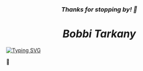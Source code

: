 <link rel="stylesheet" href="https://kit.fontawesome.com/92729ea461.css" crossorigin="anonymous">

<h3 align="center"><em>Thanks for stopping by! 👋</em></h3>

<h1 align="center"><em>Bobbi Tarkany</em></h1>

<!-- <p align="center" style="font-family:'Kalam',cursive;font-weight:300;font-style: normal;font-size:26px;">Full Stack Web Developer, React Engineer, and Data Enthusiast 🔭</p> -->

<!-- [![Typing SVG](<https://readme-typing-svg.demolab.com?font=Shadows+Into+Light&size=32&pause=1000&color=0969DA&center=true&vCenter=true&random=false&width=980&height=60&lines=I'm+a+Full+Stack+Web+Developer%2C;React+Engineer%2C+;and+Data+Enthusiast.+;Currently+studying+a+BA+in+Computer+Science.;I+love+puzzles+(any+kind)+and+debugging;A+few+of+my+current+projects+are+pinned+to+my+profile;Have+an+Awesome+Day!>)](https://git.io/typing-svg) -->

[![Typing SVG](<https://readme-typing-svg.demolab.com?font=Shadows+Into+Light&size=32&pause=1000&color=9947DA&center=true&vCenter=true&random=false&width=980&height=60&lines=I'm+a+Full+Stack+Web+Developer%2C;React+Engineer%2C+;and+Data+Enthusiast.+;Currently+studying+a+BA+in+Computer+Science.;I+love+puzzles+(any+kind)+and+debugging;A+few+of+my+current+projects+are+pinned+to+my+profile;Have+an+Awesome+Day!>)](https://git.io/typing-svg)

<!--
**bltarkany/bltarkany** is a ✨ _special_ ✨ repository because its `README.md` (this file) appears on your GitHub profile.

Here are some ideas to get you started:

- 🔭 I’m currently working on ...
- 🌱 I’m currently learning ...
- 👯 I’m looking to collaborate on ...
- 🤔 I’m looking for help with ...
- 💬 Ask me about ...
- 📫 How to reach me: ...
- 😄 Pronouns: ...
- ⚡ Fun fact: ...
-->

&#128027;
